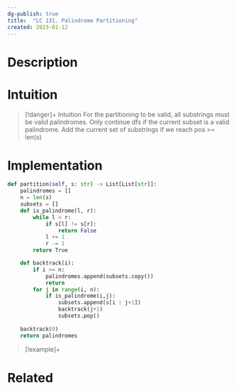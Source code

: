 ```yaml
---
dg-publish: true
title:  "LC 131. Palindrome Partitioning"
created: 2023-01-12
---
```



# Description


# Intuition

>[!danger]+ Intuition
>For the partitioning to be valid, all substrings must be valid palindromes.
>Only continue dfs if the current subset is a valid palindrome.
>Add the current set of substrings if we reach pos >= len(s)



# Implementation
```python
def partition(self, s: str) -> List[List[str]]:
	palindromes = []
	n = len(s)
	subsets = []
	def is_palindrome(l, r):
		while l < r:
			if s[l] != s[r]:
				return False
			l += 1
			r -= 1
		return True

	def backtrack(i):
		if i >= n:
			palindromes.append(subsets.copy())
			return
		for j in range(i, n):
			if is_palindrome(i,j):
				subsets.append(s[i : j+1])
				backtrack(j+1)
				subsets.pop()
		
	backtrack(0)
	return palindromes
```

>[!example]+ 


# Related
